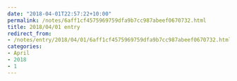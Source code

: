```yaml
---
date: "2018-04-01T22:57:22+10:00"
permalink: /notes/6aff1cf4575969759dfa9b7cc987abeef0670732.html
title: 2018/04/01 entry
redirect_from:
- /notes/entry/2018/04/01/6aff1cf4575969759dfa9b7cc987abeef0670732.html
categories:
- April
- 2018
- 1
---
```

